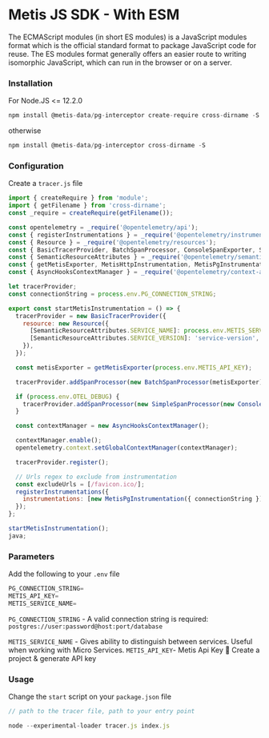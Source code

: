 # Metis JS SDK - With ESM

The ECMAScript modules (in short ES modules) is a JavaScript modules format which is the official standard format to package JavaScript code for reuse. The ES modules format generally offers an easier route to writing isomorphic JavaScript, which can run in the browser or on a server.

### **Installation**

For Node.JS <= 12.2.0

```jsx
npm install @metis-data/pg-interceptor create-require cross-dirname -S
```

otherwise

```jsx
npm install @metis-data/pg-interceptor cross-dirname -S
```

### **Configuration**

Create a `tracer.js` file

```jsx
import { createRequire } from 'module';
import { getFilename } from 'cross-dirname';
const _require = createRequire(getFilename());

const opentelemetry = _require('@opentelemetry/api');
const { registerInstrumentations } = _require('@opentelemetry/instrumentation');
const { Resource } = _require('@opentelemetry/resources');
const { BasicTracerProvider, BatchSpanProcessor, ConsoleSpanExporter, SimpleSpanProcessor } = _require('@opentelemetry/sdk-trace-base');
const { SemanticResourceAttributes } = _require('@opentelemetry/semantic-conventions');
const { getMetisExporter, MetisHttpInstrumentation, MetisPgInstrumentation } = _require('@metis-data/pg-interceptor');
const { AsyncHooksContextManager } = _require('@opentelemetry/context-async-hooks');

let tracerProvider;
const connectionString = process.env.PG_CONNECTION_STRING;

export const startMetisInstrumentation = () => {
  tracerProvider = new BasicTracerProvider({
    resource: new Resource({
      [SemanticResourceAttributes.SERVICE_NAME]: process.env.METIS_SERVICE_NAME,
      [SemanticResourceAttributes.SERVICE_VERSION]: 'service-version',
    }),
  });

  const metisExporter = getMetisExporter(process.env.METIS_API_KEY);

  tracerProvider.addSpanProcessor(new BatchSpanProcessor(metisExporter));

  if (process.env.OTEL_DEBUG) {
    tracerProvider.addSpanProcessor(new SimpleSpanProcessor(new ConsoleSpanExporter()));
  }

  const contextManager = new AsyncHooksContextManager();

  contextManager.enable();
  opentelemetry.context.setGlobalContextManager(contextManager);

  tracerProvider.register();

  // Urls regex to exclude from instrumentation
  const excludeUrls = [/favicon.ico/];
  registerInstrumentations({
    instrumentations: [new MetisPgInstrumentation({ connectionString }), new MetisHttpInstrumentation(excludeUrls)],
  });
};

startMetisInstrumentation();
java;
```

### **Parameters**

Add the following to your `.env` file

```jsx
PG_CONNECTION_STRING=
METIS_API_KEY=
METIS_SERVICE_NAME=
```

`PG_CONNECTION_STRING` - A valid connection string is required: `postgres://user:password@host:port/database`

`METIS_SERVICE_NAME` - Gives ability to distinguish between services. Useful when working with Micro Services.
`METIS_API_KEY`- Metis Api Key :goggles: Create a project & generate API key

### **Usage**

Change the `start` script on your `package.json` file

```jsx
// path to the tracer file, path to your entry point

node --experimental-loader tracer.js index.js
```
